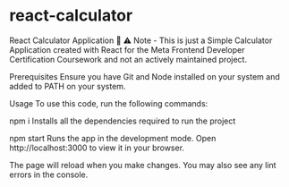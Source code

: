 # react-calculator
React Calculator Application 🧮
⚠️ Note - This is just a Simple Calculator Application created with React for the Meta Frontend Developer Certification Coursework and not an actively maintained project.

Prerequisites
Ensure you have Git and Node installed on your system and added to PATH on your system.

Usage
To use this code, run the following commands:

npm i
Installs all the dependencies required to run the project

npm start
Runs the app in the development mode. Open http://localhost:3000 to view it in your browser.

The page will reload when you make changes. You may also see any lint errors in the console.
